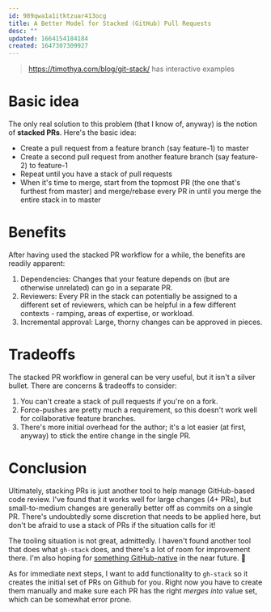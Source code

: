 ```yaml
---
id: 989qwa1a1itktzuar413ocg
title: A Better Model for Stacked (GitHub) Pull Requests
desc: ""
updated: 1664154184184
created: 1647307309927
---
```


> https://timothya.com/blog/git-stack/ has interactive examples

# Basic idea

The only real solution to this problem (that I know of, anyway) is the notion of **stacked PRs**. Here's the basic idea:

- Create a pull request from a feature branch (say feature-1) to master
- Create a second pull request from another feature branch (say feature-2) to feature-1
- Repeat until you have a stack of pull requests
- When it's time to merge, start from the topmost PR (the one that's furthest from master) and merge/rebase every PR in until you merge the entire stack in to master

# Benefits

After having used the stacked PR workflow for a while, the benefits are readily apparent:

1. Dependencies: Changes that your feature depends on (but are otherwise unrelated) can go in a separate PR.
2. Reviewers: Every PR in the stack can potentially be assigned to a different set of reviewers, which can be helpful in a few different contexts - ramping, areas of expertise, or workload.
3. Incremental approval: Large, thorny changes can be approved in pieces.

# Tradeoffs

The stacked PR workflow in general can be very useful, but it isn't a silver bullet. There are concerns & tradeoffs to consider:

1. You can't create a stack of pull requests if you're on a fork.
2. Force-pushes are pretty much a requirement, so this doesn't work well for collaborative feature branches.
3. There's more initial overhead for the author; it's a lot easier (at first, anyway) to stick the entire change in the single PR.

# Conclusion

Ultimately, stacking PRs is just another tool to help manage GitHub-based code review. I've found that it works well for large changes (4+ PRs), but small-to-medium changes are generally better off as commits on a single PR. There's undoubtedly some discretion that needs to be applied here, but don't be afraid to use a stack of PRs if the situation calls for it!

The tooling situation is not great, admittedly. I haven't found another tool that does what `gh-stack` does, and there's a lot of room for improvement there. I'm also hoping for [something GitHub-native](https://twitter.com/natfriedman/status/1170804894241972224) in the near future. 🤞

As for immediate next steps, I want to add functionality to `gh-stack` so it creates the initial set of PRs on Github for you. Right now you have to create them manually and make sure each PR has the right _merges into_ value set, which can be somewhat error prone.
